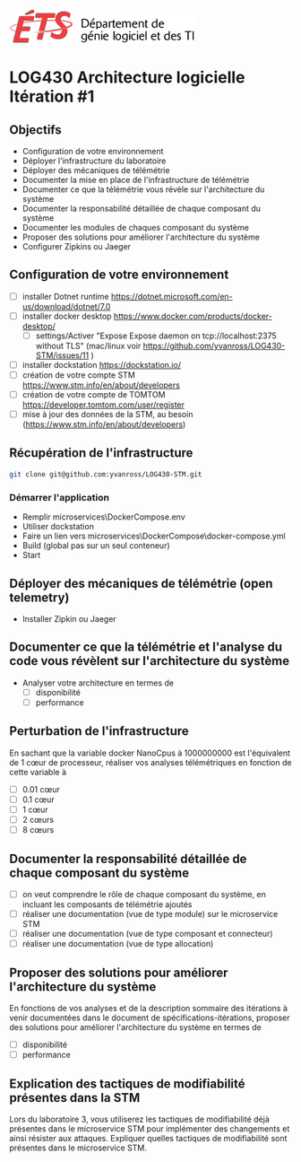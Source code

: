 ![log](../doc/assets/logo-logti.png)

# LOG430 Architecture logicielle Itération #1

## Objectifs
- Configuration de votre environnement
- Déployer l'infrastructure du laboratoire
- Déployer des mécaniques de télémétrie
- Documenter la mise en place de l'infrastructure de télémétrie
- Documenter ce que la télémétrie vous révèle sur l'architecture du système
- Documenter la responsabilité détaillée de chaque composant du système
- Documenter les modules de chaques composant du système
- Proposer des solutions pour améliorer l'architecture du système
- Configurer Zipkins ou Jaeger

## Configuration de votre environnement
- [ ] installer Dotnet runtime  https://dotnet.microsoft.com/en-us/download/dotnet/7.0
- [ ] installer docker desktop https://www.docker.com/products/docker-desktop/
  - [ ] settings/Activer "Expose Expose daemon on tcp://localhost:2375 without TLS" (mac/linux voir https://github.com/yvanross/LOG430-STM/issues/11 )
- [ ] installer dockstation https://dockstation.io/
- [ ] création de votre compte STM https://www.stm.info/en/about/developers
- [ ] création de votre compte de TOMTOM https://developer.tomtom.com/user/register
- [ ] mise à jour des données de la STM, au besoin (https://www.stm.info/en/about/developers)

## Récupération de l'infrastructure
```bash
git clone git@github.com:yvanross/LOG430-STM.git
```

### Démarrer l'application
 - Remplir microservices\DockerCompose\.env
 - Utiliser dockstation
 - Faire un lien vers microservices\DockerCompose\docker-compose.yml
 - Build (global pas sur un seul conteneur)
 - Start
    
## Déployer des mécaniques de télémétrie (open telemetry)
- Installer Zipkin ou Jaeger
  
## Documenter ce que la télémétrie et l'analyse du code vous révèlent sur l'architecture du système
- Analyser votre architecture en termes de 
  - [ ] disponibilité
  - [ ] performance

## Perturbation de l'infrastructure
En sachant que la variable docker NanoCpus à 1000000000 est l'équivalent de 1 cœur de processeur, réaliser vos analyses télémétriques en fonction de cette variable à
- [ ] 0.01 cœur
- [ ] 0.1 cœur
- [ ] 1 cœur
- [ ] 2 cœurs
- [ ] 8 cœurs

## Documenter la responsabilité détaillée de chaque composant du système

- [ ] on veut comprendre le rôle de chaque composant du système, en incluant les composants de télémétrie ajoutés
- [ ] réaliser une documentation (vue de type module) sur le microservice STM
- [ ] réaliser une documentation (vue de type composant et connecteur)
- [ ] réaliser une documentation (vue de type allocation)

## Proposer des solutions pour améliorer l'architecture du système

En fonctions de vos analyses et de la description sommaire des itérations à venir documentées dans le document de spécifications-itérations, proposer des solutions pour améliorer l'architecture du système en termes de
- [ ] disponibilité
- [ ] performance

## Explication des tactiques de modifiabilité présentes dans la STM

Lors du laboratoire 3, vous utiliserez les tactiques de modifiabilité déjà présentes dans le microservice STM pour implémenter des changements et ainsi résister aux attaques. Expliquer quelles tactiques de modifiabilité sont présentes dans le microservice STM.
